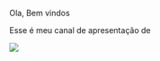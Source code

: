 Ola, Bem vindos

Esse é meu canal de apresentação de 

![](https://media1.tenor.com/m/vBhraFQlxfAAAAAd/wink-black.gif)
